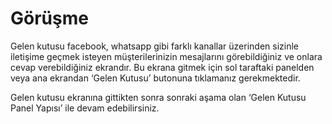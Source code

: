 
# Görüşme

Gelen kutusu facebook, whatsapp gibi farklı kanallar üzerinden sizinle iletişime geçmek isteyen müşterilerinizin mesajlarını görebildiğiniz ve onlara cevap verebildiğiniz ekrandır. Bu ekrana gitmek için sol taraftaki panelden veya ana ekrandan ‘Gelen Kutusu’ butonuna tıklamanız gerekmektedir.

Gelen kutusu ekranına gittikten sonra sonraki aşama olan ‘Gelen Kutusu Panel Yapısı’ ile devam edebilirsiniz.